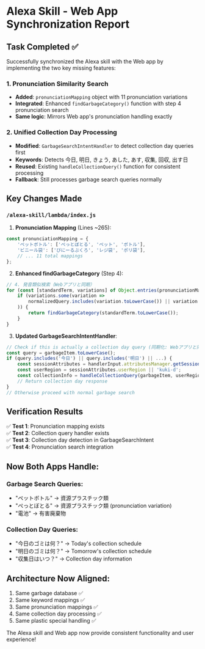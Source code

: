 # Alexa Skill - Web App Synchronization Report

## Task Completed ✅

Successfully synchronized the Alexa skill with the Web app by implementing the two key missing features:

### 1. Pronunciation Similarity Search
- **Added**: `pronunciationMapping` object with 11 pronunciation variations
- **Integrated**: Enhanced `findGarbageCategory()` function with step 4 pronunciation search
- **Same logic**: Mirrors Web app's pronunciation handling exactly

### 2. Unified Collection Day Processing  
- **Modified**: `GarbageSearchIntentHandler` to detect collection day queries first
- **Keywords**: Detects 今日, 明日, きょう, あした, あす, 収集, 回収, 出す日
- **Reused**: Existing `handleCollectionQuery()` function for consistent processing
- **Fallback**: Still processes garbage search queries normally

## Key Changes Made

### `/alexa-skill/lambda/index.js`

1. **Pronunciation Mapping** (Lines ~265):
```javascript
const pronunciationMapping = {
    'ペットボトル': ['ぺっとぼとる', 'ペット', 'ボトル'],
    'ビニール袋': ['びにーるぶくろ', 'レジ袋', 'ポリ袋'],
    // ... 11 total mappings
};
```

2. **Enhanced findGarbageCategory** (Step 4):
```javascript
// 4. 発音類似検索（Webアプリと同期）
for (const [standardTerm, variations] of Object.entries(pronunciationMapping)) {
    if (variations.some(variation => 
        normalizedQuery.includes(variation.toLowerCase()) || variation.toLowerCase().includes(normalizedQuery)
    )) {
        return findGarbageCategory(standardTerm.toLowerCase());
    }
}
```

3. **Updated GarbageSearchIntentHandler**:
```javascript
// Check if this is actually a collection day query (同期化: Webアプリと同じ処理)
const query = garbageItem.toLowerCase();
if (query.includes('今日') || query.includes('明日') || ...) {
    const sessionAttributes = handlerInput.attributesManager.getSessionAttributes();
    const userRegion = sessionAttributes.userRegion || 'kuki-d';
    const collectionInfo = handleCollectionQuery(garbageItem, userRegion);
    // Return collection day response
}
// Otherwise proceed with normal garbage search
```

## Verification Results

✅ **Test 1**: Pronunciation mapping exists  
✅ **Test 2**: Collection query handler exists  
✅ **Test 3**: Collection day detection in GarbageSearchIntent  
✅ **Test 4**: Pronunciation search integration  

## Now Both Apps Handle:

### Garbage Search Queries:
- "ペットボトル" → 資源プラスチック類
- "ぺっとぼとる" → 資源プラスチック類 (pronunciation variation)
- "電池" → 有害廃棄物

### Collection Day Queries:
- "今日のゴミは何？" → Today's collection schedule
- "明日のゴミは何？" → Tomorrow's collection schedule
- "収集日はいつ？" → Collection day information

## Architecture Now Aligned:
1. Same garbage database ✅
2. Same keyword mappings ✅  
3. Same pronunciation mappings ✅
4. Same collection day processing ✅
5. Same plastic special handling ✅

The Alexa skill and Web app now provide consistent functionality and user experience!

